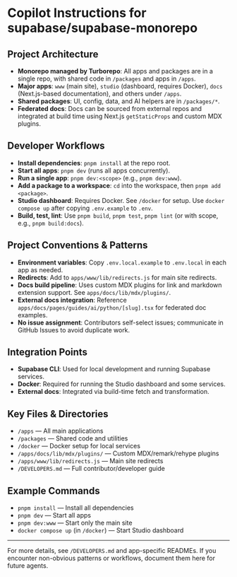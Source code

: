 # Copilot Instructions for supabase/supabase-monorepo

## Project Architecture
- **Monorepo managed by Turborepo**: All apps and packages are in a single repo, with shared code in `/packages` and apps in `/apps`.
- **Major apps**: `www` (main site), `studio` (dashboard, requires Docker), `docs` (Next.js-based documentation), and others under `/apps`.
- **Shared packages**: UI, config, data, and AI helpers are in `/packages/*`.
- **Federated docs**: Docs can be sourced from external repos and integrated at build time using Next.js `getStaticProps` and custom MDX plugins.

## Developer Workflows
- **Install dependencies**: `pnpm install` at the repo root.
- **Start all apps**: `pnpm dev` (runs all apps concurrently).
- **Run a single app**: `pnpm dev:<scope>` (e.g., `pnpm dev:www`).
- **Add a package to a workspace**: `cd` into the workspace, then `pnpm add <package>`.
- **Studio dashboard**: Requires Docker. See `/docker` for setup. Use `docker compose up` after copying `.env.example` to `.env`.
- **Build, test, lint**: Use `pnpm build`, `pnpm test`, `pnpm lint` (or with scope, e.g., `pnpm build:docs`).

## Project Conventions & Patterns
- **Environment variables**: Copy `.env.local.example` to `.env.local` in each app as needed.
- **Redirects**: Add to `apps/www/lib/redirects.js` for main site redirects.
- **Docs build pipeline**: Uses custom MDX plugins for link and markdown extension support. See `apps/docs/lib/mdx/plugins/`.
- **External docs integration**: Reference `apps/docs/pages/guides/ai/python/[slug].tsx` for federated doc examples.
- **No issue assignment**: Contributors self-select issues; communicate in GitHub Issues to avoid duplicate work.

## Integration Points
- **Supabase CLI**: Used for local development and running Supabase services.
- **Docker**: Required for running the Studio dashboard and some services.
- **External docs**: Integrated via build-time fetch and transformation.

## Key Files & Directories
- `/apps` — All main applications
- `/packages` — Shared code and utilities
- `/docker` — Docker setup for local services
- `/apps/docs/lib/mdx/plugins/` — Custom MDX/remark/rehype plugins
- `/apps/www/lib/redirects.js` — Main site redirects
- `/DEVELOPERS.md` — Full contributor/developer guide

## Example Commands
- `pnpm install` — Install all dependencies
- `pnpm dev` — Start all apps
- `pnpm dev:www` — Start only the main site
- `docker compose up` (in `/docker`) — Start Studio dashboard

---
For more details, see `/DEVELOPERS.md` and app-specific READMEs. If you encounter non-obvious patterns or workflows, document them here for future agents.
